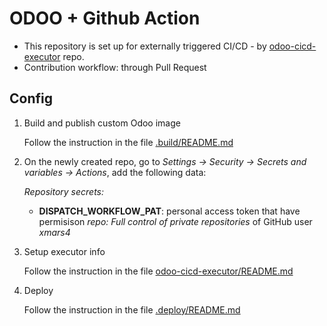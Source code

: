 
# ODOO + Github Action

- This repository is set up for  externally triggered CI/CD - by [odoo-cicd-executor](https://github.com/xmars4/odoo-cicd-executor) repo.
- Contribution workflow: through Pull Request

## Config

1. Build and publish custom Odoo image

    Follow the instruction in the file [.build/README.md](.build/README.md)

1. On the newly created repo, go to *Settings -> Security -> Secrets and variables -> Actions*, add the following data:

    *Repository secrets:*
     - **DISPATCH_WORKFLOW_PAT**: personal access token that have permisison *repo: Full control of private repositories* of GitHub user *xmars4*

1. Setup executor info

    Follow the instruction in the file [odoo-cicd-executor/README.md](https://github.com/xmars4/odoo-cicd-executor/blob/production/README.md)

1. Deploy

    Follow the instruction in the file [.deploy/README.md](.deploy/README.md)
